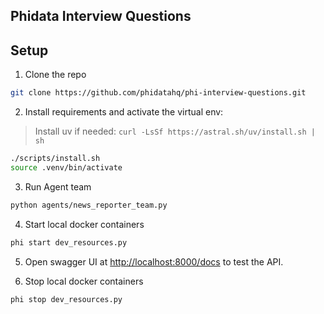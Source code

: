 ## Phidata Interview Questions

## Setup

1. Clone the repo

```sh
git clone https://github.com/phidatahq/phi-interview-questions.git
```

2. Install requirements and activate the virtual env:

> Install uv if needed: `curl -LsSf https://astral.sh/uv/install.sh | sh`

```sh
./scripts/install.sh
source .venv/bin/activate
```

3. Run Agent team

```sh
python agents/news_reporter_team.py
```

4. Start local docker containers

```sh
phi start dev_resources.py
```

5. Open swagger UI at [http://localhost:8000/docs](http://localhost:8000/docs) to test the API.

6. Stop local docker containers

```sh
phi stop dev_resources.py
```
